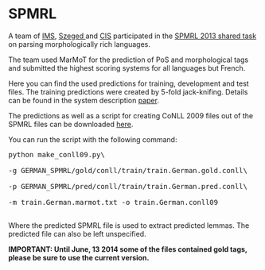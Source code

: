 # SPMRL #

A team of [IMS](http://www.ims.uni-stuttgart.de/), [Szeged ](http://www.inf.u-szeged.hu) and [CIS](http://www.cis.lmu.de) participated in the [SPMRL 2013 shared task](http://www.spmrl.org/spmrl2013-sharedtask.html) on parsing morphologically rich languages.

The team used MarMoT for the prediction of PoS and morphological tags and submitted the highest scoring systems for all languages but French.

Here you can find the used predictions for training, development and test files. The training predictions were created by 5-fold jack-knifing. Details can be found in the system description [paper](http://aclweb.org/anthology/W/W13/W13-4916.pdf).

The predictions as well as a script for creating CoNLL 2009 files out of the SPMRL files can be downloaded [here](http://cistern.cis.lmu.de/marmot/marmot_spmrl.tar.bz2).

You can run the script with the following command:

<pre>
python make_conll09.py\<br>
-g GERMAN_SPMRL/gold/conll/train/train.German.gold.conll\<br>
-p GERMAN_SPMRL/pred/conll/train/train.German.pred.conll\<br>
-m train.German.marmot.txt -o train.German.conll09<br>
</pre>

Where the predicted SPMRL file is used to extract predicted lemmas. The predicted file can also be left unspecified.


**IMPORTANT: Until June, 13 2014 some of the files contained gold tags, please be sure to use the current version.**